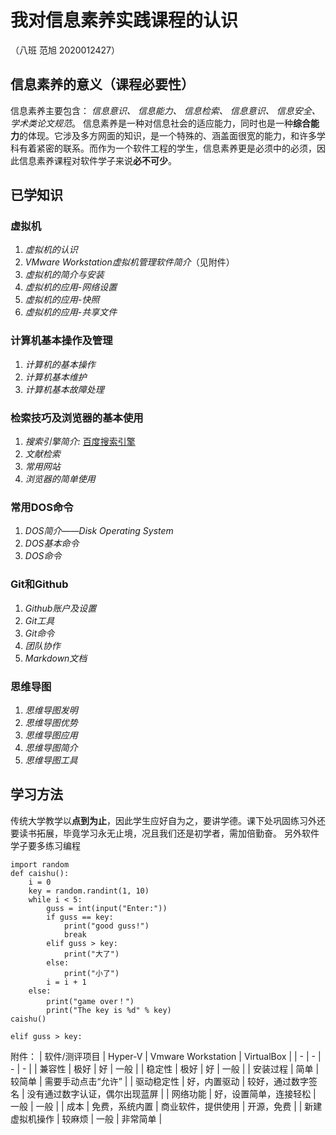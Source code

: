 #  我对信息素养实践课程的认识
（八班  范旭  2020012427）
## 信息素养的意义（课程必要性）
信息素养主要包含：
*信息意识、*
*信息能力、*
*信息检索、*
*信息意识、*
*信息安全、*
*学术类论文规范*。
  信息素养是一种对信息社会的适应能力，同时也是一种**综合能力**的体现。它涉及多方网面的知识，是一个特殊的、涵盖面很宽的能力，和许多学科有着紧密的联系。而作为一个软件工程的学生，信息素养更是必须中的必须，因此信息素养课程对软件学子来说**必不可少**。
## 已学知识
### 虚拟机
1. *虚拟机的认识*
2. *VMware Workstation虚拟机管理软件简介*（见附件）  
3. *虚拟机的简介与安装*
4. *虚拟机的应用-网络设置*
5. *虚拟机的应用-快照*
6. *虚拟机的应用-共享文件*
### 计算机基本操作及管理
1. *计算机的基本操作*
2. *计算机基本维护*
3. *计算机基本故障处理*
### 检索技巧及浏览器的基本使用
1. *搜索引擎简介:*
  [百度搜索引擎](https://www.baidu.com/)
2. *文献检索*
3. *常用网站*
4. *浏览器的简单使用*
### 常用DOS命令
1. *DOS简介——Disk Operating System*
2. *DOS基本命令*
3. *DOS命令*
### Git和Github
1. *Github账户及设置*
2. *Git工具*
3. *Git命令*
4. *团队协作*
5. *Markdown文档*
### 思维导图
1. *思维导图发明*
2. *思维导图优势*
3. *思维导图应用*
4. *思维导图简介*
5. *思维导图工具*
## 学习方法
  传统大学教学以**点到为止**，因此学生应好自为之，要讲学德。课下处巩固练习外还要读书拓展，毕竟学习永无止境，况且我们还是初学者，需加倍勤奋。
  另外软件学子要多练习编程
```
import random
def caishu():
    i = 0
    key = random.randint(1, 10)
    while i < 5:
        guss = int(input("Enter:"))
        if guss == key:
            print("good guss!")
            break
        elif guss > key:
            print("大了")
        else:
            print("小了")
        i = i + 1
    else:
        print("game over！")
        print("The key is %d" % key)
caishu()
```
`elif guss > key:`


附件：
| 软件/测评项目  |        Hyper-V         | Vmware Workstation |           VirtualBox           |
| - | - | - | - |
|     兼容性     |          极好          |         好         |              一般              |
|     稳定性     |          极好          |         好         |              一般              |
|    安装过程    |          简单          |       较简单       |       需要手动点击“允许”       |
|   驱动稳定性   |      好，内置驱动      | 较好，通过数字签名 | 没有通过数字认证，偶尔出现蓝屏 |
|    网络功能    | 好，设置简单，连接轻松 |        一般        |              一般              |
|      成本      |     免费，系统内置     | 商业软件，提供使用 |           开源，免费           |
| 新建虚拟机操作 |         较麻烦         |        一般        |            非常简单            |
